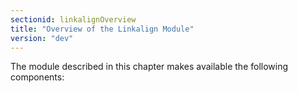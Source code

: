 ```yaml
---
sectionid: linkalignOverview
title: "Overview of the Linkalign Module"
version: "dev"
---
```


The module described in this chapter makes available the following components:
